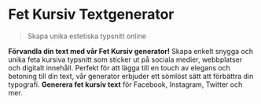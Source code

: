  # Fet Kursiv Textgenerator

> Skapa unika estetiska typsnitt online

**Förvandla din text med vår Fet Kursiv generator!** Skapa enkelt snygga och unika feta kursiva typsnitt som sticker ut på sociala medier, webbplatser och digitalt innehåll. Perfekt för att lägga till en touch av elegans och betoning till din text, vår generator erbjuder ett sömlöst sätt att förbättra din typografi. **Generera fet kursiv text** för Facebook, Instagram, Twitter och mer.
